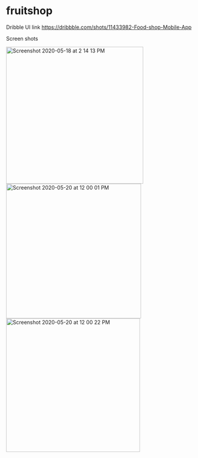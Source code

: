 # fruitshop

Dribble UI link https://dribbble.com/shots/11433982-Food-shop-Mobile-App

Screen shots

<img width="372" alt="Screenshot 2020-05-18 at 2 14 13 PM" src="https://user-images.githubusercontent.com/44904575/82193663-505e3100-9913-11ea-9bfd-f03babb6bc06.png">

<img width="366" alt="Screenshot 2020-05-20 at 12 00 01 PM" src="https://user-images.githubusercontent.com/44904575/82412672-a9ec6a00-9a91-11ea-9619-c2514c4671a5.png">

<img width="363" alt="Screenshot 2020-05-20 at 12 00 22 PM" src="https://user-images.githubusercontent.com/44904575/82412679-af49b480-9a91-11ea-837b-16bc1e56ba1f.png">



